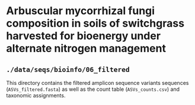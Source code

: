 # Arbuscular mycorrhizal fungi composition in soils of switchgrass harvested for bioenergy under alternate nitrogen management
## `./data/seqs/bioinfo/06_filtered`

This directory contains the filtered amplicon sequence variants sequences (`ASVs_filtered.fasta`) as well as the count table (`ASVs_counts.csv`) and taxonomic assignments. 